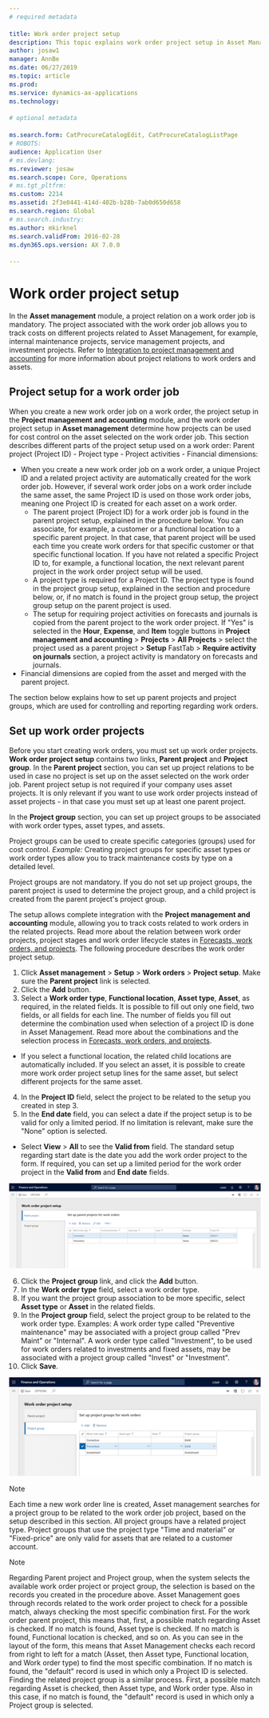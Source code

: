 ```yaml
---
# required metadata

title: Work order project setup
description: This topic explains work order project setup in Asset Management.
author: josaw1
manager: AnnBe
ms.date: 06/27/2019
ms.topic: article
ms.prod: 
ms.service: dynamics-ax-applications
ms.technology: 

# optional metadata

ms.search.form: CatProcureCatalogEdit, CatProcureCatalogListPage
# ROBOTS: 
audience: Application User
# ms.devlang: 
ms.reviewer: josaw
ms.search.scope: Core, Operations
# ms.tgt_pltfrm: 
ms.custom: 2214
ms.assetid: 2f3e0441-414d-402b-b28b-7ab0d650d658
ms.search.region: Global
# ms.search.industry: 
ms.author: mkirknel
ms.search.validFrom: 2016-02-28
ms.dyn365.ops.version: AX 7.0.0

---
```


# Work order project setup

In the **Asset management** module, a project relation on a work order job is mandatory. The project associated with the work order job allows you to track costs on different projects related to Asset Management, for example, internal maintenance projects, service management projects, and investment projects. Refer to [Integration to project management and accounting](../integration-to-project-management-and-accounting/forecasts-work-orders-and-projects.md) for more information about project relations to work orders and assets.

## Project setup for a work order job

When you create a new work order job on a work order, the project setup in the **Project management and accounting** module, and the work order project setup in **Asset management** determine how projects can be used for cost control on the asset selected on the work order job. This section describes different parts of the project setup used on a work order: Parent project (Project ID) - Project type - Project activities - Financial dimensions:

- When you create a new work order job on a work order, a unique Project ID and a related project activity are automatically created for the work order job. However, if several work order jobs on a work order include the same asset, the same Project ID is used on those work order jobs, meaning one Project ID is created for each asset on a work order.  
  - The parent project (Project ID) for a work order job is found in the parent project setup, explained in the procedure below. You can associate, for example, a customer or a functional location to a specific parent project. In that case, that parent project will be used each time you create work orders for that specific customer or that specific functional location. If you have not related a specific Project ID to, for example, a functional location, the next relevant parent project in the work order project setup will be used.  
  - A project type is required for a Project ID. The project type is found in the project group setup, explained in the section and procedure below, or, if no match is found in the project group setup, the project group setup on the parent project is used.  
  - The setup for requiring project activities on forecasts and journals is copied from the parent project to the work order project. If "Yes" is selected in the **Hour**, **Expense**, and **Item** toggle buttons in **Project management and accounting** > **Projects** > **All Projects** > select the project used as a parent project > **Setup** FastTab > **Require activity on journals** section, a project activity is mandatory on forecasts and journals.  
- Financial dimensions are copied from the asset and merged with the parent project.

The section below explains how to set up parent projects and project groups, which are used for controlling and reporting regarding work orders.

## Set up work order projects

Before you start creating work orders, you must set up work order projects. **Work order project setup** contains two links, **Parent project** and **Project group**. In the **Parent project** section, you can set up project relations to be used in case no project is set up on the asset selected on the work order job. Parent project setup is not required if your company uses asset projects. It is only relevant if you want to use work order projects instead of asset projects - in that case you must set up at least one parent project.

In the **Project group** section, you can set up project groups to be associated with work order types, asset types, and assets.

Project groups can be used to create specific categories (groups) used for cost control. *Example:* Creating project groups for specific asset types or work order types allow you to track maintenance costs by type on a detailed level.

Project groups are not mandatory. If you do not set up project groups, the parent project is used to determine the project group, and a child project is created from the parent project's project group.

The setup allows complete integration with the **Project management and accounting** module, allowing you to track costs related to work orders in the related projects. Read more about the relation between work order projects, project stages and work order lifecycle states in [Forecasts, work orders, and projects](../integration-to-project-management-and-accounting/forecasts-work-orders-and-projects.md). The following procedure describes the work order project setup.

1. Click **Asset management** > **Setup** > **Work orders** > **Project setup**. Make sure the **Parent project** link is selected.
2. Click the **Add** button.
3. Select a **Work order type**, **Functional location**, **Asset type**, **Asset**, as required, in the related fields. It is possible to fill out only one field, two fields, or all fields for each line. The number of fields you fill out determine the combination used when selection of a project ID is done in Asset Management. Read more about the combinations and the selection process in [Forecasts, work orders, and projects](../integration-to-project-management-and-accounting/forecasts-work-orders-and-projects.md).

- If you select a functional location, the related child locations are automatically included. If you select an asset, it is possible to create more work order project setup lines for the same asset, but select different projects for the same asset.   

4. In the **Project ID** field, select the project to be related to the setup you created in step 3.
5. In the **End date** field, you can select a date if the project setup is to be valid for only a limited period. If no limitation is relevant, make sure the "None" option is selected.

- Select **View** > **All** to see the **Valid from** field. The standard setup regarding start date is the date you add the work order project to the form. If required, you can set up a limited period for the work order project in the **Valid from** and **End date** fields.


![Figure 1](media/17-setup-for-work-orders.png)

6. Click the **Project group** link, and click the **Add** button.
7. In the **Work order type** field, select a work order type.
8. If you want the project group association to be more specific, select **Asset type** or **Asset** in the related fields.
9. In the **Project group** field, select the project group to be related to the work order type. Examples: A work order type called "Preventive maintenance" may be associated with a project group called "Prev Maint" or "Internal". A work order type called "Investment", to be used for work orders related to investments and fixed assets, may be associated with a project group called "Invest" or "Investment".
10. Click **Save**.

![Figure 2](media/18-setup-for-work-orders.png)


>[!NOTE]
>Each time a new work order line is created, Asset management searches for a project group to be related to the work order job project, based on the setup described in this section. All project groups have a related project type. Project groups that use the project type "Time and material" or "Fixed-price" are only valid for assets that are related to a customer account.  


>[!NOTE]
>Regarding Parent project and Project group, when the system selects the available work order project or project group, the selection is based on the records you created in the procedure above. Asset Management goes through records related to the work order project to check for a possible match, always checking the most specific combination first. For the work order parent project, this means that, first, a possible match regarding Asset is checked. If no match is found, Asset type is checked. If no match is found, Functional location is checked, and so on. As you can see in the layout of the form, this means that Asset Management checks each record from right to left for a match (Asset, then Asset type, Functional location, and Work order type) to find the most specific combination. If no match is found, the "default" record is used in which only a Project ID is selected. Finding the related project group is a similar process. First, a possible match regarding Asset is checked, then Asset type, and Work order type. Also in this case, if no match is found, the "default" record is used in which only a Project group is selected.

